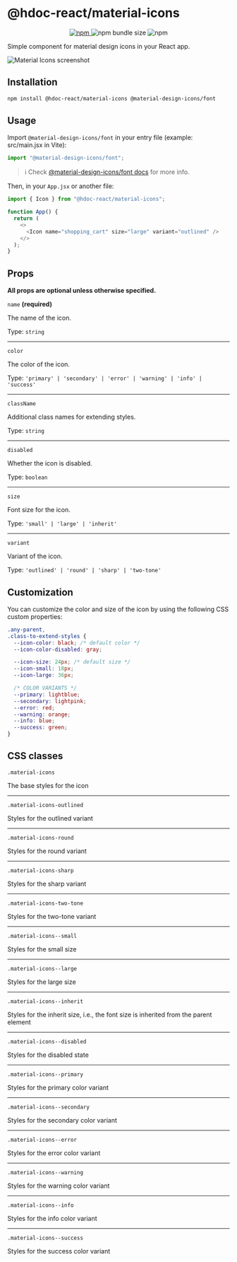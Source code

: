 # @hdoc-react/material-icons

<p align="center">
  <a href="https://www.npmjs.com/package/@hdoc-react/material-icons">
    <img alt="npm" src="https://img.shields.io/npm/v/%40hdoc-react%2Fmaterial-icons">
  </a>
  <img alt="npm bundle size" src="https://img.shields.io/bundlephobia/minzip/%40hdoc-react%2Fmaterial-icons">
  <img alt="npm" src="https://img.shields.io/npm/dm/%40hdoc-react%2Fmaterial-icons">
</p>

Simple component for material design icons in your React app.

![Material Icons screenshot](https://github.com/Hdoc1509/react-components/assets/72316111/7dcb5bfd-d939-4ff8-8dec-130a5c34b8ec)

## Installation

```bash
npm install @hdoc-react/material-icons @material-design-icons/font
```

## Usage

Import `@material-design-icons/font` in your entry file (example: src/main.jsx in Vite):

```js
import "@material-design-icons/font";
```

> :information_source: Check [@material-design-icons/font docs](https://www.npmjs.com/package/@material-design-icons/font#usage) for more info.

Then, in your `App.jsx` or another file:

```js
import { Icon } from "@hdoc-react/material-icons";

function App() {
  return (
    <>
      <Icon name="shopping_cart" size="large" variant="outlined" />
    </>
  );
}
```

## Props

**All props are optional unless otherwise specified.**

`name` **(required)**

The name of the icon.

Type: `string`

---

`color`

The color of the icon.

Type: `'primary' | 'secondary' | 'error' | 'warning' | 'info' | 'success'`

---

`className`

Additional class names for extending styles.

Type: `string`

---

`disabled`

Whether the icon is disabled.

Type: `boolean`

---

`size`

Font size for the icon.

Type: `'small' | 'large' | 'inherit'`

---

`variant`

Variant of the icon.

Type: `'outlined' | 'round' | 'sharp' | 'two-tone'`

## Customization

You can customize the color and size of the icon by using the following CSS custom properties:

```css
.any-parent,
.class-to-extend-styles {
  --icon-color: black; /* default color */
  --icon-color-disabled: gray;

  --icon-size: 24px; /* default size */
  --icon-small: 18px;
  --icon-large: 36px;

  /* COLOR VARIANTS */
  --primary: lightblue;
  --secondary: lightpink;
  --error: red;
  --warning: orange;
  --info: blue;
  --success: green;
}
```

## CSS classes

`.material-icons`

The base styles for the icon

---

`.material-icons-outlined`

Styles for the outlined variant

---

`.material-icons-round`

Styles for the round variant

---

`.material-icons-sharp`

Styles for the sharp variant

---

`.material-icons-two-tone`

Styles for the two-tone variant

---

`.material-icons--small`

Styles for the small size

---

`.material-icons--large`

Styles for the large size

---

`.material-icons--inherit`

Styles for the inherit size, i.e., the font size is inherited from the parent element

---

`.material-icons--disabled`

Styles for the disabled state

---

`.material-icons--primary`

Styles for the primary color variant

---

`.material-icons--secondary`

Styles for the secondary color variant

---

`.material-icons--error`

Styles for the error color variant

---

`.material-icons--warning`

Styles for the warning color variant

---

`.material-icons--info`

Styles for the info color variant

---

`.material-icons--success`

Styles for the success color variant
